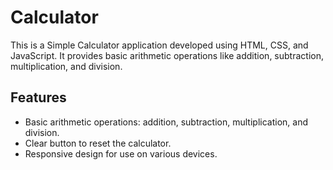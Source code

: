 # Calculator

This is a Simple Calculator application developed using HTML, CSS, and JavaScript. It provides basic arithmetic operations like addition, subtraction, multiplication, and division.

## Features

- Basic arithmetic operations: addition, subtraction, multiplication, and division.
- Clear button to reset the calculator.
- Responsive design for use on various devices.

